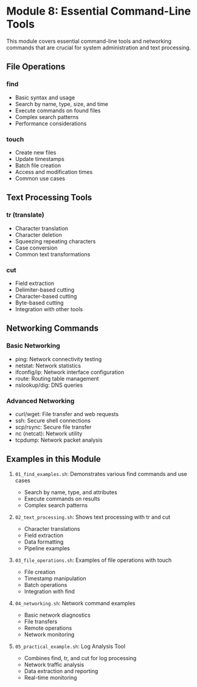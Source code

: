 # Module 8: Essential Command-Line Tools

This module covers essential command-line tools and networking commands that are crucial for system administration and text processing.

## File Operations

### find
- Basic syntax and usage
- Search by name, type, size, and time
- Execute commands on found files
- Complex search patterns
- Performance considerations

### touch
- Create new files
- Update timestamps
- Batch file creation
- Access and modification times
- Common use cases

## Text Processing Tools

### tr (translate)
- Character translation
- Character deletion
- Squeezing repeating characters
- Case conversion
- Common text transformations

### cut
- Field extraction
- Delimiter-based cutting
- Character-based cutting
- Byte-based cutting
- Integration with other tools

## Networking Commands

### Basic Networking
- ping: Network connectivity testing
- netstat: Network statistics
- ifconfig/ip: Network interface configuration
- route: Routing table management
- nslookup/dig: DNS queries

### Advanced Networking
- curl/wget: File transfer and web requests
- ssh: Secure shell connections
- scp/rsync: Secure file transfer
- nc (netcat): Network utility
- tcpdump: Network packet analysis

## Examples in this Module

1. `01_find_examples.sh`: Demonstrates various find commands and use cases
   - Search by name, type, and attributes
   - Execute commands on results
   - Complex search patterns

2. `02_text_processing.sh`: Shows text processing with tr and cut
   - Character translations
   - Field extraction
   - Data formatting
   - Pipeline examples

3. `03_file_operations.sh`: Examples of file operations with touch
   - File creation
   - Timestamp manipulation
   - Batch operations
   - Integration with find

4. `04_networking.sh`: Network command examples
   - Basic network diagnostics
   - File transfers
   - Remote operations
   - Network monitoring

5. `05_practical_example.sh`: Log Analysis Tool
   - Combines find, tr, and cut for log processing
   - Network traffic analysis
   - Data extraction and reporting
   - Real-time monitoring

